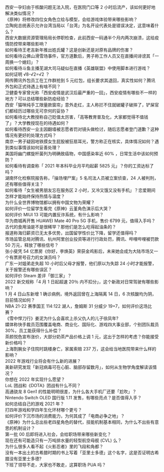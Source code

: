 西安一孕妇由于核酸问题无法入院，在医院门口等 2 小时后流产，该如何更好地解决类似情况？  
《原神》将修改四位女角色立绘与模型，会给游戏体验带来哪些影响？  
立陶宛总统表示允许台湾当局以「台湾」为名开设代表处是错误决定，这意味着什么？  
西安大数据资源管理局局长停职检查，此前西安一码通半个月内两次崩溃，这给疫情防控带来哪些影响？  
如何看待王老吉新年推出姓氏罐？这是创新还是对原有品牌的伤害？  
如何看待云佛山滑雪场事件，官方道歉后，男子称工作人员又在直播间诽谤其「一周换一个媳妇」？  
如何看待斗鱼主播芜湖大司马疑似在直播《英雄联盟》中使用脚本进行游戏？  
如何证明 √8-√2=√2 ？  
网传腾讯外包员工在工作群抢到 5 元红包，组长要求其退回，真实性如何？腾讯外包和正式待遇上有啥不同？  
卫健委专家曾光称「西安疫情是武汉后最严重的一回」，西安疫情有哪些不一样的地方？可以总结哪些新防疫经验？  
西安「猫咪纯手工限量款窗帘」意外走红，主人称拦不住就破罐子破摔了，铲屎官们都经历过哪些无可奈何的妥协？  
如何看待北大教授称自己贬值太厉害，「高等教育普及化，大家都觉得不值钱了」？大学教授现在的待遇如何？  
如何看待西安一业主因翻墙被志愿者罚对镜头做检讨，随后志愿者登门道歉？这种情况有更好的处理方式吗？  
南京一男子疑因地铁摸女生屁股被狂扇耳光，警方称正在核实，具体情况如何？遇到类似事情该如何妥善处理？  
美国将幽门螺旋杆菌列为明确致癌物，中国感染率近 60% ，日常生活中该如何预防？  
如何看待有调查称「 2021 年本科毕业月平均起薪 5825 元」？你的工资达标了吗？  
湖南怀化检察院报告称，「操场埋尸案」5 名司法人员被立案侦查，24 人被判刑，还有哪些值得关注？  
如何看待「女生被男朋友忘在服务区 2 小时，又冷又饿又没有手机」？恋爱期间怎样才能始终保持热情与温度？  
为什么全世界博物馆都以拥有中国文物为荣耀？  
如何评价一位留学生看完《原神》云堇角色演示后大哭？  
如何评价 MIUI 13 可能内置反诈系统，有什么影响？  
华为商城再开售 HUAWEI Mate 40 Pro 5G 手机，售价 6799 元，值得入手吗？  
古代的食用油是不是很稀罕？那他们是怎么吃得起油条的？  
报道称海归薪资已无太多优势，出国留学性价比下降，留学还值得吗？  
市场监管总局对腾讯、杭州阿里创业投资等进行行政处罚，腾讯、哔哩哔哩被罚款 50 万元，释放了哪些信号？  
张小斐凭 54 亿票房《你好，李焕英》荣获金鸡影后，未来她会成为大陆市场又一个有票房号召力的女演员吗？  
广东一对姐弟走失超 10 小时后父母才报警，他们原以为失踪 24 小时才能报警，关于报警还有哪些误区？  
如何评价 Steam 差评「御三家」？  
2022 新交规称「4 月 1 日起超速 20％ 内不扣分」，这个新政对日常驾驶有哪些影响？  
1 月 4 日山东新增 1 确诊病例，境外返回曾在上海隔离 14 日，6 次核酸均为阴，目前情况如何？  
NBA 21-22 赛季国王 114:122 湖人，詹姆斯 31 分威少 19+7，如何评价这场比赛？  
《雪中悍刀行》姜泥为什么会喜欢上杀父仇人的儿子徐凤年?  
媒体称快手裁员范围覆盖电商、商业化、国际化、游戏四大事业部，个别团队裁员 30%，员工能获得什么补偿？  
茶颜悦色宣布涨价，大部分奶茶产品价格上调 1 元，这出于怎样的考虑？你能接受新价格吗？  
上海割腕女子住院时跳楼身亡，家属索赔 237 万，这会给当地医院带来什么样的影响？  
2022 年游戏行业将会有什么新的进展？  
美新研究发现「新冠病毒可在心脏、脑部存留数月」，如何从生物学角度解读该情况？  
你想在 2022 年实现什么愿望？  
LoL 团战和《DOTA》团战有什么不同？  
高通骁龙 8 Gen1 的性能明明很差，为什么各大手机厂还要「尬吹」？  
Nintendo Switch OLED 国行版 1.11 发售，有哪些亮点？是否值得入手？  
如何总结自己的游戏 2021 年？  
打四年游戏和学四年生化环材哪个更亏？  
如何评价下沉市场的消费能力，为何其成了「电商必争之地」？  
《原神》为什么总出些老四星角色的替代，技能机制基本相同，为什么不出些有意思的机制设计？  
第一批 00 后即将进入社会，会给职场带来哪些新变化？  
现在还有可能造只有一万吨排水量的轻型航空母舰 (CVL) 么？  
为什么很多人看不起《火影忍者》里的飞段和角都？  
没有一本出土的古希腊时期的书上写着「亚里士多德」这个名字，这是否证明古希腊没有亚里士多德?  
下班了领导不走，大家也不敢走，这算职场 PUA 吗？  

